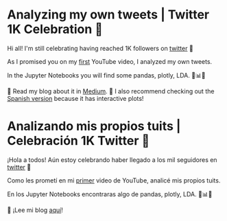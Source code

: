 # Analyzing my own tweets | Twitter 1K Celebration 🎈

Hi all! I'm still celebrating having reached 1K followers on [twitter](https://twitter.com/vivmarquez) 🤗

As I promised you on my [first](https://www.youtube.com/watch?v=7_16u-MrnQU) YouTube video, I analyzed my own tweets.

In the Jupyter Notebooks you will find some pandas, plotly, LDA. 🐍📊🐼

📗 Read my blog about it in [Medium](). 🎨 I also recommend checking out the [Spanish version](http://vivianamarquez.com/Twitter1K) because it has interactive plots!



# Analizando mis propios tuits | Celebración 1K Twitter 🎈

¡Hola a todos! Aún estoy celebrando haber llegado a los mil seguidores en [twitter](https://twitter.com/vivmarquez) 🤗

Como les prometí en mi [primer](https://www.youtube.com/watch?v=7_16u-MrnQU) video de YouTube, analicé mis propios tuits.

En los Jupyter Notebooks encontraras algo de pandas, plotly, LDA. 🐍📊🐼

📗 ¡Lee mi blog [aquí](http://vivianamarquez.com/Twitter1K)!

